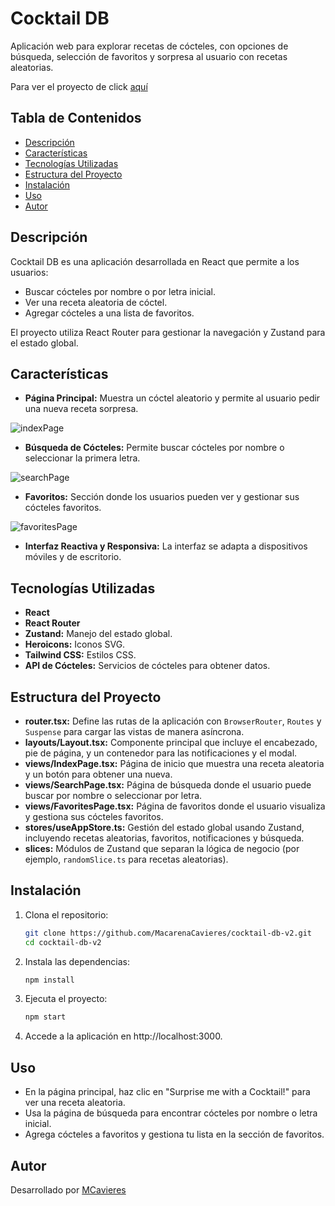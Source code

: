 # Cocktail DB

Aplicación web para explorar recetas de cócteles, con opciones de búsqueda, selección de favoritos y sorpresa al usuario con recetas aleatorias.

Para ver el proyecto de click [aquí](https://macarenacavieres.github.io/cocktail-db-v2/#/)

## Tabla de Contenidos

- [Descripción](#descripción)
- [Características](#características)
- [Tecnologías Utilizadas](#tecnologías-utilizadas)
- [Estructura del Proyecto](#estructura-del-proyecto)
- [Instalación](#instalación)
- [Uso](#uso)
- [Autor](#autor)

## Descripción

Cocktail DB es una aplicación desarrollada en React que permite a los usuarios:
- Buscar cócteles por nombre o por letra inicial.
- Ver una receta aleatoria de cóctel.
- Agregar cócteles a una lista de favoritos.
  
El proyecto utiliza React Router para gestionar la navegación y Zustand para el estado global.

## Características

- **Página Principal:** Muestra un cóctel aleatorio y permite al usuario pedir una nueva receta sorpresa.

![indexPage](./images/indexPage.png)

- **Búsqueda de Cócteles:** Permite buscar cócteles por nombre o seleccionar la primera letra.

![searchPage](./images//searchPage.png)

- **Favoritos:** Sección donde los usuarios pueden ver y gestionar sus cócteles favoritos.

![favoritesPage](./images//favoritesPage.png)

- **Interfaz Reactiva y Responsiva:** La interfaz se adapta a dispositivos móviles y de escritorio.

## Tecnologías Utilizadas

- **React**
- **React Router**
- **Zustand:** Manejo del estado global.
- **Heroicons:** Iconos SVG.
- **Tailwind CSS:** Estilos CSS.
- **API de Cócteles:** Servicios de cócteles para obtener datos.

## Estructura del Proyecto

- **router.tsx:** Define las rutas de la aplicación con `BrowserRouter`, `Routes` y `Suspense` para cargar las vistas de manera asíncrona.
- **layouts/Layout.tsx:** Componente principal que incluye el encabezado, pie de página, y un contenedor para las notificaciones y el modal.
- **views/IndexPage.tsx:** Página de inicio que muestra una receta aleatoria y un botón para obtener una nueva.
- **views/SearchPage.tsx:** Página de búsqueda donde el usuario puede buscar por nombre o seleccionar por letra.
- **views/FavoritesPage.tsx:** Página de favoritos donde el usuario visualiza y gestiona sus cócteles favoritos.
- **stores/useAppStore.ts:** Gestión del estado global usando Zustand, incluyendo recetas aleatorias, favoritos, notificaciones y búsqueda.
- **slices:** Módulos de Zustand que separan la lógica de negocio (por ejemplo, `randomSlice.ts` para recetas aleatorias).

## Instalación

1. Clona el repositorio:
   ```bash
   git clone https://github.com/MacarenaCavieres/cocktail-db-v2.git
   cd cocktail-db-v2
    ```
2. Instala las dependencias:
   ```bash
   npm install
    ```
3. Ejecuta el proyecto:
   ```bash
   npm start
    ```
4. Accede a la aplicación en http://localhost:3000.

## Uso
- En la página principal, haz clic en "Surprise me with a Cocktail!" para ver una receta aleatoria.
- Usa la página de búsqueda para encontrar cócteles por nombre o letra inicial.
- Agrega cócteles a favoritos y gestiona tu lista en la sección de favoritos.

## Autor
Desarrollado por [MCavieres](https://www.linkedin.com/in/macarena-cavieres-rubio/)